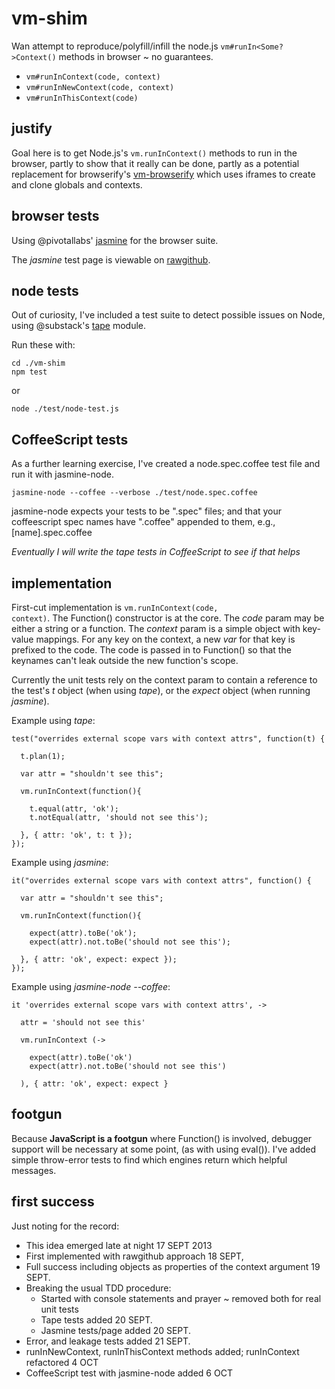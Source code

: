 vm-shim
=======

Wan attempt to reproduce/polyfill/infill the node.js 
<code>vm#runIn<Some?>Context()</code> methods in browser ~ no guarantees.

+ <code>vm#runInContext(code, context)</code>
+ <code>vm#runInNewContext(code, context)</code>
+ <code>vm#runInThisContext(code)</code>

justify
-------

Goal here is to get Node.js's <code>vm.runInContext()</code> methods to run in 
the browser, partly to show that it really can be done, partly as a potential 
replacement for browserify's 
[vm-browserify](https://github.com/substack/vm-browserify) which uses iframes to 
create and clone globals and contexts.

browser tests
-------------

Using @pivotallabs' <a href='https://github.com/pivotal/jasmine'>jasmine</a> for the 
browser suite.

The *jasmine* test page is viewable on 
<a href='//rawgithub.com/dfkaye/vm-shim/master/test/browser/SpecRunner.html' 
   target='_new' title='opens in new tab or window'>
  rawgithub</a>.

node tests
----------

Out of curiosity, I've included a test suite to detect possible issues on Node, 
using @substack's <a href='https://github.com/substack/tape'>tape</a> module. 

Run these with:

    cd ./vm-shim
    npm test
  
or 
  
    node ./test/node-test.js

    
CoffeeScript tests
------------------

As a further learning exercise, I've created a node.spec.coffee test file and 
run it with jasmine-node.  

    jasmine-node --coffee --verbose ./test/node.spec.coffee

jasmine-node expects your tests to be ".spec" files; and that your coffeescript 
spec names have ".coffee" appended to them, e.g., [name].spec.coffee


*Eventually I will write the tape tests in CoffeeScript to see if that helps*

    
implementation
--------------

First-cut implementation is <code>vm.runInContext(code, context)</code>. The 
Function() constructor is at the core. The *code* param may be either a string 
or a function. The *context* param is a simple object with key-value mappings. 
For any key on the context, a new *var* for that key is prefixed to the code. The
code is passed in to Function() so that the keynames can't leak outside the new 
function's scope.

Currently the unit tests rely on the context param to contain a reference to the 
test's *t* object (when using *tape*), or the *expect* object (when running 
*jasmine*).

Example using *tape*:

    test("overrides external scope vars with context attrs", function(t) {

      t.plan(1);

      var attr = "shouldn't see this";
       
      vm.runInContext(function(){
      
        t.equal(attr, 'ok');
        t.notEqual(attr, 'should not see this');

      }, { attr: 'ok', t: t });
    });

Example using *jasmine*:

    it("overrides external scope vars with context attrs", function() {

      var attr = "shouldn't see this";

      vm.runInContext(function(){

        expect(attr).toBe('ok');
        expect(attr).not.toBe('should not see this');

      }, { attr: 'ok', expect: expect });
    });

Example using *jasmine-node --coffee*:

    it 'overrides external scope vars with context attrs', ->

      attr = 'should not see this'
      
      vm.runInContext (->
        
        expect(attr).toBe('ok')
        expect(attr).not.toBe('should not see this')
        
      ), { attr: 'ok', expect: expect }
    
    
footgun
-------

Because __JavaScript is a footgun__ where Function() is involved, debugger support 
will be necessary at some point, (as with using eval()).  I've added simple 
throw-error tests to find which engines return which helpful messages.


first success
-------------
Just noting for the record:

+ This idea emerged late at night 17 SEPT 2013 
+ First implemented with rawgithub approach 18 SEPT, 
+ Full success including objects as properties of the context argument 19 SEPT.
+ Breaking the usual TDD procedure:
  + Started with console statements and prayer ~ removed both for real unit tests
  + Tape tests added 20 SEPT.
  + Jasmine tests/page added 20 SEPT.
+ Error, and leakage tests added 21 SEPT.
+ runInNewContext, runInThisContext methods added; runInContext refactored 4 OCT
+ CoffeeScript test with jasmine-node added 6 OCT